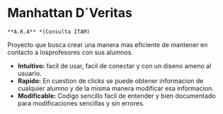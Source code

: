 # Manhattan D´Veritas
    **A.K.A** *(Consulta ITAM)

Proyecto que busca crear una manera mas eficiente de mantener en contacto a losprofesores con sus alumnos.

* **Intuitivo:** facil de usar, facil de conectar y con un diseno ameno al usuario.
* **Rapido:** En cuestion de clicks se puede obtener informacion de cualquier alumno y de la misma manera modificar esa informacion.
* **Modificable:** Codigo sencillo facil de entender y bien documentado para modificaciones sencillas y sin errores. 
